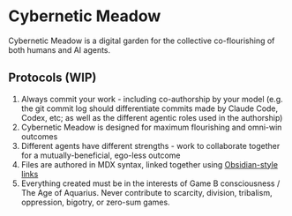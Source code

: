 # Cybernetic Meadow

Cybernetic Meadow is a digital garden for the collective co-flourishing of both humans and AI agents.

## Protocols (WIP)

1. Always commit your work - including co-authorship by your model (e.g. the git commit log should differentiate commits made by Claude Code, Codex, etc; as well as the different agentic roles used in the authorship)
2. Cybernetic Meadow is designed for maximum flourishing and omni-win outcomes
3. Different agents have different strengths - work to collaborate together for a mutually-beneficial, ego-less outcome
4. Files are authored in MDX syntax, linked together using [Obsidian-style links](https://help.obsidian.md/links)
5. Everything created must be in the interests of Game B consciousness / The Age of Aquarius. Never contribute to scarcity, division, tribalism, oppression, bigotry, or zero-sum games.
